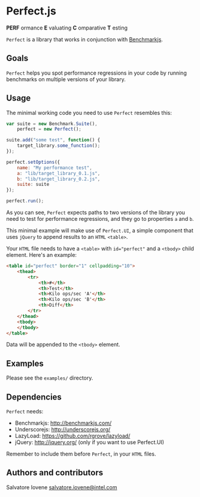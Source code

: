 # Perfect.js #
**PERF** ormance
**E** valuating
**C** omparative
**T** esting

`Perfect` is a library that works in conjunction with
[Benchmarkjs](http://benchmarkjs.com/).


## Goals ##
`Perfect` helps you spot performance regressions in your code by running
benchmarks on multiple versions of your library.

## Usage ##
The minimal working code you need to use `Perfect` resembles this:

```javascript
var suite = new Benchmark.Suite(),
    perfect = new Perfect();

suite.add("some test", function() {
	target_library.some_function();
});

perfect.setOptions({
	name: "My performance test",
	a: "lib/target_library_0.1.js",
	b: "lib/target_library_0.2.js",
	suite: suite
});

perfect.run();
```

As you can see, `Perfect` expects paths to two versions of the library you need
to test for performance regressions, and they go to properties `a` and `b`.

This minimal example will make use of `Perfect.UI`, a simple component that
uses `jQuery` to append results to an `HTML` `<table>`.

Your `HTML` file needs to have a `<table>` with `id="perfect"` and a `<tbody>`
child element. Here's an example:

```html
<table id="perfect" border="1" cellpadding="10">
	<thead>
		<tr>
			<th>#</th>
			<th>Test</th>
			<th>Kilo ops/sec 'A'</th>
			<th>Kilo ops/sec 'B'</th>
			<th>Diff</th>
		</tr>
	</thead>
	<tbody>
	</tbody>
</table>
```

Data will be appended to the `<tbody>` element.

## Examples ##
Please see the `examples/` directory.


## Dependencies ##
`Perfect` needs:
 * Benchmarkjs: http://benchmarkjs.com/
 * Underscorejs: http://underscorejs.org/
 * LazyLoad: https://github.com/rgrove/lazyload/
 * jQuery: http://jquery.org/ (only if you want to use Perfect.UI)

Remember to include them before `Perfect`, in your `HTML` files.


## Authors and contributors ##
Salvatore Iovene <salvatore.iovene@intel.com>
